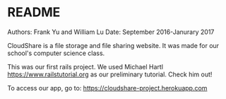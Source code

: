 # README
Authors: Frank Yu and William Lu
Date: September 2016-Janurary 2017

CloudShare is a file storage and file sharing website. It was made for our school's computer science class.

This was our first rails project. We used Michael Hartl https://www.railstutorial.org as our preliminary tutorial. Check 
him out!

To access our app, go to: https://cloudshare-project.herokuapp.com
